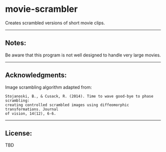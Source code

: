 # movie-scrambler
Creates scrambled versions of short movie clips.

-----------------------------------------------------------
Notes:
-----------------------------------------------------------
Be aware that this program is not well designed to handle very large movies. 

-----------------------------------------------------------
Acknowledgments:
-----------------------------------------------------------
Image scrambling algorithm adapted from:
    
    Stojanoski, B., & Cusack, R. (2014). Time to wave good-bye to phase scrambling: 
    creating controlled scrambled images using diffeomorphic transformations. Journal 
    of vision, 14(12), 6-6.

-----------------------------------------------------------
License:
-----------------------------------------------------------
TBD
